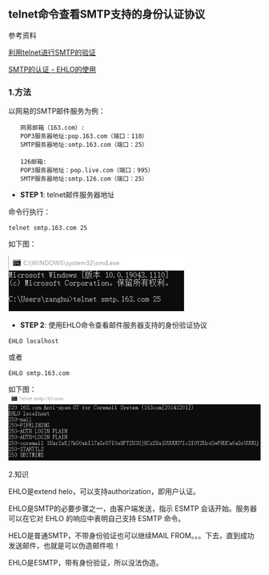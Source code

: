 ## telnet命令查看SMTP支持的身份认证协议

参考资料

[利用telnet进行SMTP的验证](http://www.cppblog.com/prayer/archive/2011/12/13/162021.html)

[SMTP的认证 - EHLO的使用](http://www.360doc.com/content/12/0218/15/3200886_187602886.shtml)



### 1.方法

以网易的SMTP邮件服务为例：

```
　　网易邮箱（163.com）:
　　POP3服务器地址:pop.163.com（端口：110）
　　SMTP服务器地址:smtp.163.com（端口：25）
　　
　　126邮箱:
　　POP3服务器地址：pop.live.com（端口：995）
　　SMTP服务器地址:smtp.126.com（端口：25）
```

* **STEP 1**: telnet邮件服务器地址

命令行执行：

```shell
telnet smtp.163.com 25
```

如下图：

![](/assets/network010_01.png)

* **STEP 2**: 使用EHLO命令查看邮件服务器支持的身份验证协议

```shell
EHLO localhost
```

或者

```shell
EHLO smtp.163.com
```

如下图：
![](/assets/network010_03.png)

2.知识

EHLO是extend helo，可以支持authorization，即用户认证。

EHLO是SMTP的必要步骤之一，由客户端发送，指示 ESMTP 会话开始。服务器可以在它对 EHLO 的响应中表明自己支持 ESMTP 命令。

HELO是普通SMTP，不带身份验证也可以继续MAIL FROM。。。下去，直到成功发送邮件，也就是可以伪造邮件啦！

EHLO是ESMTP，带有身份验证，所以没法伪造。


